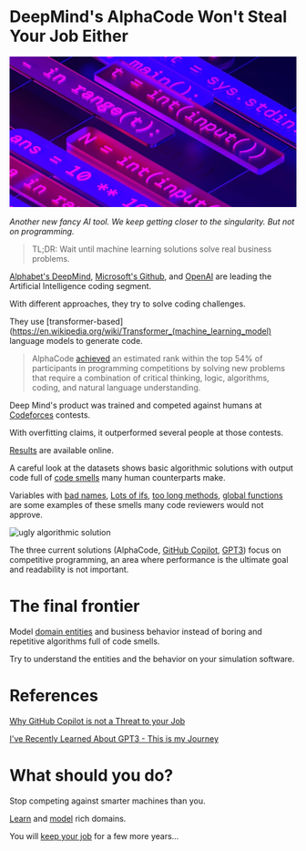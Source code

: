 # DeepMind's AlphaCode Won't Steal Your Job Either

![DeepMind's AlphaCode Won't Steal Your Job Either](DeepMind's%20AlphaCode%20Won't%20Steal%20Your%20Job%20Either.jpg)

*Another new fancy AI tool. We keep getting closer to the singularity. But not on programming.*

> TL;DR: Wait until machine learning solutions solve real business problems.

[Alphabet's DeepMind](https://deepmind.com/about), [Microsoft's Github](https://copilot.github.com/), and [OpenAI](https://openai.com/blog/gpt-3-apps/) are leading the Artificial Intelligence coding segment.

With different approaches, they try to solve coding challenges.

They use [transformer-based](https://en.wikipedia.org/wiki/Transformer_(machine_learning_model) language models to generate code.

> AlphaCode [achieved](https://deepmind.com/blog/article/Competitive-programming-with-AlphaCode) an estimated rank within the top 54% of participants in programming competitions by solving new problems that require a combination of critical thinking, logic, algorithms, coding, and natural language understanding.

Deep Mind's product was trained and competed against humans at [Codeforces](https://codeforces.com/) contests.

With overfitting claims, it outperformed several people at those contests.

[Results](https://github.com/deepmind/code_contests) are available online.

A careful look at the datasets shows basic algorithmic solutions with output code full of [code smells](https://github.com/mcsee/Software-Design-Articles/tree/main/Articles/Code%20Smells/How%20to%20Find%20the%20Stinky%20parts%20of%20your%20Code/readme.md) many human counterparts make.

Variables with [bad names](https://github.com/mcsee/Software-Design-Articles/tree/main/Articles/Theory/What%20exactly%20is%20a%20name%20-%20Part%20II%20Rehab/readme.md), [Lots of ifs](https://github.com/mcsee/Software-Design-Articles/tree/main/Articles/Code%20Smells/Code%20Smell%2036%20-%20Switch%20case%20elseif%20else%20if%20statements/readme.md), [too long methods](https://github.com/mcsee/Software-Design-Articles/tree/main/Articles/Code%20Smells/Code%20Smell%2003%20-%20Functions%20Are%20Too%20Long/readme.md), [global functions](https://github.com/mcsee/Software-Design-Articles/tree/main/Articles/Code%20Smells/Code%20Smell%2017%20-%20Global%20Functions/readme.md) are some examples of these smells many code reviewers would not approve.

![ugly algorithmic solution](https://cdn.hashnode.com/res/hashnode/image/upload/v1644093951880/Gw3rvI_uH.png)

The three current solutions (AlphaCode, [GitHub Copilot](https://github.com/mcsee/Software-Design-Articles/tree/main/Articles/Artificial%20Intelligence/Why%20GitHub%20Copilot%20is%20not%20a%20Threat%20to%20your%20Job/readme.md), [GPT3](https://github.com/mcsee/Software-Design-Articles/tree/main/Articles/Artificial%20Intelligence/I've%20Recently%20Learned%20About%20GPT3%20-%20This%20is%20my%20Journey/readme.md)) focus on competitive programming, an area where performance is the ultimate goal and readability is not important. 

# The final frontier

Model [domain entities](https://github.com/mcsee/Software-Design-Articles/tree/main/Articles/Theory/The%20One%20and%20Only%20Software%20Design%20Principle/readme.md) and business behavior instead of boring and repetitive algorithms full of code smells.

Try to understand the entities and the behavior on your simulation software.

# References

[Why GitHub Copilot is not a Threat to your Job](https://github.com/mcsee/Software-Design-Articles/tree/main/Articles/Artificial%20Intelligence/Why%20GitHub%20Copilot%20is%20not%20a%20Threat%20to%20your%20Job/readme.md)

[I've Recently Learned About GPT3 - This is my Journey](https://github.com/mcsee/Software-Design-Articles/tree/main/Articles/Artificial%20Intelligence/I've%20Recently%20Learned%20About%20GPT3%20-%20This%20is%20my%20Journey/readme.md)

# What should you do?

Stop competing against smarter machines than you.

[Learn](https://github.com/mcsee/Software-Design-Articles/tree/main/Articles/Theory/What%20is%20(wrong%20with)%20software/readme.md) and [model](https://github.com/mcsee/Software-Design-Articles/tree/main/Articles/Theory/The%20One%20and%20Only%20Software%20Design%20Principle/readme.md) rich domains.

You will [keep your job](https://github.com/mcsee/Software-Design-Articles/tree/main/Articles/Opinion/(Most)%20Programmers%20are%20losing%20our%20jobs%20very%20soon/readme.md) for a few more years...

